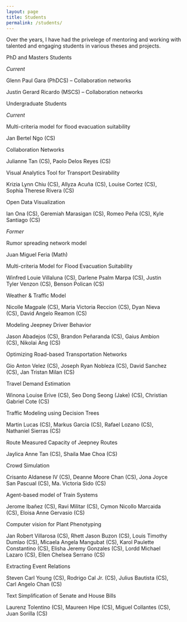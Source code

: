```yaml
---
layout: page
title: Students
permalink: /students/
---
```


<!-- Override column widths because of changes in content. -->
<style>
    .twocol-left-col {
        width: 10%;
    }

    .twocol-entry {
        width: 88%;
    }
</style>

Over the years, I have had the privelege of mentoring and working with talented and engaging students in various theses and projects. 

<div class="twocol-content twocol-section">
    <p class="twocol-left-col"></p>
    <p class="twocol-entry">PhD and Masters Students</p>
</div>

<div class="twocol-content">
    <p class="twocol-left-col"><em>Current</em></p>
    <div class="twocol-entry">
        <p><span class="twocol-entry-main">Glenn Paul Gara</span> (PhDCS) &#8211; Collaboration networks</p>
        <p><span class="twocol-entry-main">Justin Gerard Ricardo</span> (MSCS) &#8211; Collaboration networks</p>
    </div>
</div>

<div class="twocol-content twocol-section">
    <p class="twocol-left-col"></p>
    <p class="twocol-entry">Undergraduate Students</p>
</div>

<div class="twocol-content">
    <p class="twocol-left-col"><em>Current</em></p>
    <div class="twocol-entry">
        <p class="twocol-entry-section">Multi-criteria model for flood evacuation suitability</p>
        <p><span class="twocol-entry-main">Jan Bertel Ngo</span> (CS)</p>
        <!--  -->
        <p class="twocol-entry-section">Collaboration Networks</p>
        <p><span class="twocol-entry-main">Julianne Tan</span> (CS), <span class="twocol-entry-main">Paolo Delos Reyes</span> (CS)</p>
        <!--  -->
        <p class="twocol-entry-section">Visual Analytics Tool for Transport Desirability</p>
        <p><span class="twocol-entry-main">Krizia Lynn Chiu</span> (CS), <span class="twocol-entry-main">Allyza Acuña</span> (CS), <span class="twocol-entry-main">Louise Cortez</span> (CS), <span class="twocol-entry-main">Sophia Therese Rivera</span> (CS)</p>
        <!--  -->
        <p class="twocol-entry-section">Open Data Visualization</p>
        <p><span class="twocol-entry-main">Ian Ona</span> (CS), <span class="twocol-entry-main">Geremiah Marasigan</span> (CS), <span class="twocol-entry-main">Romeo Peña</span> (CS), <span class="twocol-entry-main">Kyle Santiago</span> (CS)</p>
    </div>
</div>

<div class="twocol-content">
    <p class="twocol-left-col"><em>Former</em></p>
    <div class="twocol-entry">
        <p class="twocol-entry-section">Rumor spreading network model</p>
        <p><span class="twocol-entry-main">Juan Miguel Feria</span> (Math) </p>
        <!--  -->
        <p class="twocol-entry-section">Multi-criteria Model for Flood Evacuation Suitability</p>
        <p><span class="twocol-entry-main">Winfred Louie Villaluna</span> (CS), <span class="twocol-entry-main">Darlene Psalm Marpa</span> (CS), <span class="twocol-entry-main">Justin Tyler Venzon</span> (CS), <span class="twocol-entry-main">Benson Polican</span> (CS)</p>
        <!--  -->
        <p class="twocol-entry-section">Weather & Traffic Model</p>
        <p><span class="twocol-entry-main">Nicolle Magpale</span> (CS), <span class="twocol-entry-main">Maria Victoria Reccion</span> (CS), <span class="twocol-entry-main">Dyan Nieva</span> (CS), <span class="twocol-entry-main">David Angelo Reamon</span> (CS)</p>
        <!--  -->
        <p class="twocol-entry-section">Modeling Jeepney Driver Behavior</p>
        <p><span class="twocol-entry-main">Jason Abadejos</span> (CS), <span class="twocol-entry-main">Brandon Peñaranda</span> (CS), <span class="twocol-entry-main">Gaius Ambion</span> (CS), <span class="twocol-entry-main">Nikolai Ang</span> (CS)</p>
        <!--  -->
        <p class="twocol-entry-section">Optimizing Road-based Transportation Networks</p>
        <p><span class="twocol-entry-main">Gio Anton Velez</span> (CS), <span class="twocol-entry-main">Joseph Ryan Nobleza</span> (CS), <span class="twocol-entry-main">David Sanchez</span> (CS), <span class="twocol-entry-main">Jan Tristan Milan</span> (CS)</p>
        <!--  -->
        <p class="twocol-entry-section">Travel Demand Estimation</p>
        <p><span class="twocol-entry-main">Winona Louise Erive</span> (CS), <span class="twocol-entry-main">Seo Dong Seong (Jake)</span> (CS), <span class="twocol-entry-main">Christian Gabriel Cote</span> (CS)</p>
        <!--  -->
        <p class="twocol-entry-section">Traffic Modeling using Decision Trees</p>
        <p><span class="twocol-entry-main">Martin Lucas</span> (CS), <span class="twocol-entry-main">Markus Garcia</span> (CS), <span class="twocol-entry-main">Rafael Lozano</span> (CS), <span class="twocol-entry-main">Nathaniel Sierras</span> (CS)</p>
        <!--  -->
        <p class="twocol-entry-section">Route Measured Capacity of Jeepney Routes</p>
        <p><span class="twocol-entry-main">Jaylica Anne Tan</span> (CS), <span class="twocol-entry-main">Shaila Mae Choa</span> (CS)</p>
        <!--  -->
        <p class="twocol-entry-section">Crowd Simulation</p>
        <p><span class="twocol-entry-main">Crisanto Aldanese IV</span> (CS), <span class="twocol-entry-main">Deanne Moore Chan</span> (CS), <span class="twocol-entry-main">Jona Joyce San Pascual</span> (CS), <span class="twocol-entry-main">Ma. Victoria Sido</span> (CS)</p>
        <!--  -->
        <p class="twocol-entry-section">Agent-based model of Train Systems</p>
        <p><span class="twocol-entry-main">Jerome Ibañez</span> (CS), <span class="twocol-entry-main">Ravi Militar</span> (CS), <span class="twocol-entry-main">Cymon Nicollo Marcaida</span> (CS), <span class="twocol-entry-main">Eloisa Anne Gervasio</span> (CS)</p>
        <!--  -->
        <p class="twocol-entry-section">Computer vision for Plant Phenotyping</p>
        <p><span class="twocol-entry-main">Jan Robert Villarosa</span> (CS), <span class="twocol-entry-main">Rhett Jason Buzon</span> (CS), <span class="twocol-entry-main">Louis Timothy Dumlao</span> (CS), <span class="twocol-entry-main">Micaela Angela Mangubat</span> (CS), <span class="twocol-entry-main">Karol Paulette Constantino</span> (CS), <span class="twocol-entry-main">Elisha Jeremy Gonzales</span> (CS), <span class="twocol-entry-main">Lordd Michael Lazaro</span> (CS), <span class="twocol-entry-main">Ellen Chelsea Serrano</span> (CS)</p>
        <!--  -->
        <p class="twocol-entry-section">Extracting Event Relations</p>
        <p><span class="twocol-entry-main">Steven Carl Young</span> (CS), <span class="twocol-entry-main">Rodrigo Cal Jr.</span> (CS), <span class="twocol-entry-main">Julius Bautista</span> (CS), <span class="twocol-entry-main">Carl Angelo Chan</span> (CS)</p>
        <!--  -->
        <p class="twocol-entry-section">Text Simplification of Senate and House Bills</p>
        <p><span class="twocol-entry-main">Laurenz Tolentino</span> (CS), <span class="twocol-entry-main">Maureen Hipe</span> (CS), <span class="twocol-entry-main">Miguel Collantes</span> (CS), <span class="twocol-entry-main">Juan Sorilla</span> (CS)</p>
    </div>
</div>